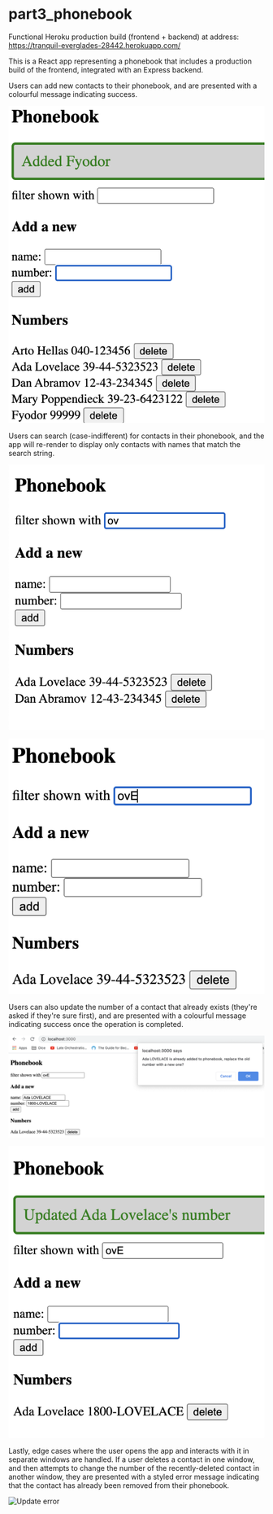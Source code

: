 # part3_phonebook

Functional Heroku production build (frontend + backend) at address: https://tranquil-everglades-28442.herokuapp.com/

This is a React app representing a phonebook that includes a production build of the frontend, integrated with an Express backend. 

Users can add new contacts to their phonebook, and are presented with a colourful message indicating success. 

![Successfully added user message](https://github.com/anirudhkannan9/fso_redo/blob/main/submissions/part2/phonebook/screenshots/added_user.png)

Users can search (case-indifferent) for contacts in their phonebook, and the app will re-render to display only contacts with names that match the search string. 

![Searching for contact, multiple matches](https://github.com/anirudhkannan9/fso_redo/blob/main/submissions/part2/phonebook/screenshots/search_many_matches.png)

![Searching for contact, one match](https://github.com/anirudhkannan9/fso_redo/blob/main/submissions/part2/phonebook/screenshots/search_one_match.png)

Users can also update the number of a contact that already exists (they're asked if they're sure first), and are presented with a colourful message indicating success once the operation is completed. 

![Confirm update number](https://github.com/anirudhkannan9/fso_redo/blob/main/submissions/part2/phonebook/screenshots/update_part_1.png)

![Number updated successfully](https://github.com/anirudhkannan9/fso_redo/blob/main/submissions/part2/phonebook/screenshots/update_part_2.png)

Lastly, edge cases where the user opens the app and interacts with it in separate windows are handled. If a user deletes a contact in one window, and then attempts to change the number of the recently-deleted contact in another window, they are presented with a styled error message indicating that the contact has already been removed from their phonebook.

![Update error](https://github.com/anirudhkannan9/fso_redo/blob/main/submissions/part2/phonebook/screenshots/update_error.pngt)

